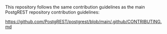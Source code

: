 This repository follows the same contribution guidelines as the main PostgREST repository contribution guidelines:

https://github.com/PostgREST/postgrest/blob/main/.github/CONTRIBUTING.md
